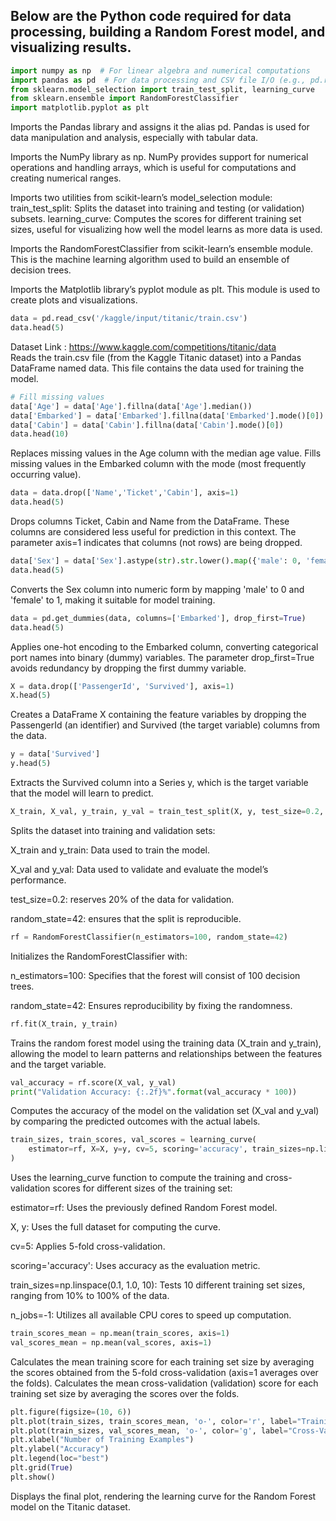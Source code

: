 ## Below are the Python code required for data processing, building a Random Forest model, and visualizing results.

```python
import numpy as np  # For linear algebra and numerical computations
import pandas as pd  # For data processing and CSV file I/O (e.g., pd.read_csv)
from sklearn.model_selection import train_test_split, learning_curve
from sklearn.ensemble import RandomForestClassifier
import matplotlib.pyplot as plt
```
Imports the Pandas library and assigns it the alias pd. Pandas is used for data manipulation and analysis, especially with tabular data.

Imports the NumPy library as np. NumPy provides support for numerical operations and handling arrays, which is useful for computations and creating numerical ranges.

Imports two utilities from scikit-learn’s model_selection module: train_test_split: Splits the dataset into training and testing (or validation) subsets. learning_curve: Computes the scores for different training set sizes, useful for visualizing how well the model learns as more data is used.

Imports the RandomForestClassifier from scikit-learn’s ensemble module. This is the machine learning algorithm used to build an ensemble of decision trees.

Imports the Matplotlib library’s pyplot module as plt. This module is used to create plots and visualizations.

```python
data = pd.read_csv('/kaggle/input/titanic/train.csv')
data.head(5)
```
Dataset Link : https://www.kaggle.com/competitions/titanic/data <br>
Reads the train.csv file (from the Kaggle Titanic dataset) into a Pandas DataFrame named data. This file contains the data used for training the model.

```python
# Fill missing values
data['Age'] = data['Age'].fillna(data['Age'].median())
data['Embarked'] = data['Embarked'].fillna(data['Embarked'].mode()[0])
data['Cabin'] = data['Cabin'].fillna(data['Cabin'].mode()[0])
data.head(10)
```
Replaces missing values in the Age column with the median age value. Fills missing values in the Embarked column with the mode (most frequently occurring value).

```python
data = data.drop(['Name','Ticket','Cabin'], axis=1)
data.head(5)
```
Drops columns Ticket, Cabin and Name from the DataFrame. These columns are considered less useful for prediction in this context. The parameter axis=1 indicates that columns (not rows) are being dropped.

```python
data['Sex'] = data['Sex'].astype(str).str.lower().map({'male': 0, 'female': 1})
data.head(5)
```
Converts the Sex column into numeric form by mapping 'male' to 0 and 'female' to 1, making it suitable for model training.

```python
data = pd.get_dummies(data, columns=['Embarked'], drop_first=True)
data.head(5)
```
Applies one-hot encoding to the Embarked column, converting categorical port names into binary (dummy) variables. The parameter drop_first=True avoids redundancy by dropping the first dummy variable.

```python
X = data.drop(['PassengerId', 'Survived'], axis=1)
X.head(5)
```
Creates a DataFrame X containing the feature variables by dropping the PassengerId (an identifier) and Survived (the target variable) columns from the data.

```python
y = data['Survived']
y.head(5)
```
Extracts the Survived column into a Series y, which is the target variable that the model will learn to predict.

```python
X_train, X_val, y_train, y_val = train_test_split(X, y, test_size=0.2, random_state=42)
```
Splits the dataset into training and validation sets:

X_train and y_train: Data used to train the model.

X_val and y_val: Data used to validate and evaluate the model’s performance.

test_size=0.2: reserves 20% of the data for validation.

random_state=42: ensures that the split is reproducible.

```python
rf = RandomForestClassifier(n_estimators=100, random_state=42)
```
Initializes the RandomForestClassifier with:

n_estimators=100: Specifies that the forest will consist of 100 decision trees.

random_state=42: Ensures reproducibility by fixing the randomness.

```python
rf.fit(X_train, y_train)
```
Trains the random forest model using the training data (X_train and y_train), allowing the model to learn patterns and relationships between the features and the target variable.

```python
val_accuracy = rf.score(X_val, y_val)
print("Validation Accuracy: {:.2f}%".format(val_accuracy * 100))
```
Computes the accuracy of the model on the validation set (X_val and y_val) by comparing the predicted outcomes with the actual labels.

```python
train_sizes, train_scores, val_scores = learning_curve(
    estimator=rf, X=X, y=y, cv=5, scoring='accuracy', train_sizes=np.linspace(0.1, 1.0, 10), n_jobs=-1
)
```
Uses the learning_curve function to compute the training and cross-validation scores for different sizes of the training set:

estimator=rf: Uses the previously defined Random Forest model.

X, y: Uses the full dataset for computing the curve.

cv=5: Applies 5-fold cross-validation.

scoring='accuracy': Uses accuracy as the evaluation metric.

train_sizes=np.linspace(0.1, 1.0, 10): Tests 10 different training set sizes, ranging from 10% to 100% of the data.

n_jobs=-1: Utilizes all available CPU cores to speed up computation.

```python
train_scores_mean = np.mean(train_scores, axis=1)
val_scores_mean = np.mean(val_scores, axis=1)
```
Calculates the mean training score for each training set size by averaging the scores obtained from the 5-fold cross-validation (axis=1 averages over the folds). Calculates the mean cross-validation (validation) score for each training set size by averaging the scores over the folds.

```python
plt.figure(figsize=(10, 6))
plt.plot(train_sizes, train_scores_mean, 'o-', color='r', label="Training Score")
plt.plot(train_sizes, val_scores_mean, 'o-', color='g', label="Cross-Validation Score")
plt.xlabel("Number of Training Examples")
plt.ylabel("Accuracy")
plt.legend(loc="best")
plt.grid(True)
plt.show()
```
Displays the final plot, rendering the learning curve for the Random Forest model on the Titanic dataset.
